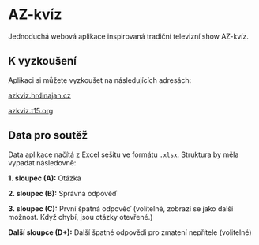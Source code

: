 # AZ-kvíz

Jednoduchá webová aplikace inspirovaná tradiční televizní show AZ-kvíz.

## K vyzkoušení

Aplikaci si můžete vyzkoušet na následujících adresách:

[azkviz.hrdinajan.cz](http://azkviz.hrdinajan.cz)

[azkviz.t15.org](http://azkviz.t15.org)

## Data pro soutěž

Data aplikace načítá z Excel sešitu ve formátu `.xlsx`. Struktura by měla vypadat následovně:

**1. sloupec (A):** Otázka

**2. sloupec (B):** Správná odpověď

**3. sloupec (C):** První špatná odpověď (volitelné, zobrazí se jako další možnost. Když chybí, jsou otázky otevřené.)

**Další sloupce (D+):** Další špatné odpovědi pro zmatení nepřítele (volitelné)
